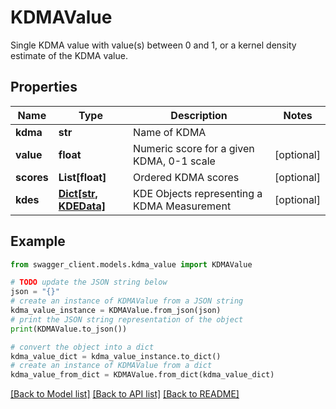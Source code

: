# KDMAValue

Single KDMA value with value(s) between 0 and 1, or a kernel density estimate of the KDMA value.

## Properties

Name | Type | Description | Notes
------------ | ------------- | ------------- | -------------
**kdma** | **str** | Name of KDMA | 
**value** | **float** | Numeric score for a given KDMA, 0-1 scale | [optional] 
**scores** | **List[float]** | Ordered KDMA scores | [optional] 
**kdes** | [**Dict[str, KDEData]**](KDEData.md) | KDE Objects representing a KDMA Measurement | [optional] 

## Example

```python
from swagger_client.models.kdma_value import KDMAValue

# TODO update the JSON string below
json = "{}"
# create an instance of KDMAValue from a JSON string
kdma_value_instance = KDMAValue.from_json(json)
# print the JSON string representation of the object
print(KDMAValue.to_json())

# convert the object into a dict
kdma_value_dict = kdma_value_instance.to_dict()
# create an instance of KDMAValue from a dict
kdma_value_from_dict = KDMAValue.from_dict(kdma_value_dict)
```
[[Back to Model list]](../README.md#documentation-for-models) [[Back to API list]](../README.md#documentation-for-api-endpoints) [[Back to README]](../README.md)


